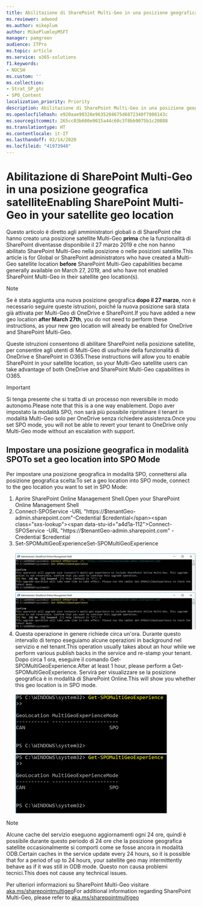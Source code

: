 ```yaml
---
title: Abilitazione di SharePoint Multi-Geo in una posizione geografica satellite
ms.reviewer: adwood
ms.author: mikeplum
author: MikePlumleyMSFT
manager: pamgreen
audience: ITPro
ms.topic: article
ms.service: o365-solutions
f1.keywords:
- NOCSH
ms.custom: ''
ms.collection:
- Strat_SP_gtc
- SPO_Content
localization_priority: Priority
description: Abilitazione di SharePoint Multi-Geo in una posizione geografica satellite.
ms.openlocfilehash: e920aae90326e9635204675d6872340f7808143c
ms.sourcegitcommit: 265cc03b600e9015a44c60c3f8bb9075b1c20888
ms.translationtype: HT
ms.contentlocale: it-IT
ms.lasthandoff: 02/14/2020
ms.locfileid: "41973948"
---
```

# <a name="enabling-sharepoint-multi-geo-in-your-satellite-geo-location"></a><span data-ttu-id="a4d1a-103">Abilitazione di SharePoint Multi-Geo in una posizione geografica satellite</span><span class="sxs-lookup"><span data-stu-id="a4d1a-103">Enabling SharePoint Multi-Geo in your satellite geo location</span></span>

<span data-ttu-id="a4d1a-104">Questo articolo è diretto agli amministratori globali o di SharePoint che hanno creato una posizione satellite Multi-Geo **prima** che la funzionalità di SharePoint diventasse disponibile il 27 marzo 2019 e che non hanno abilitato SharePoint Multi-Geo nella posizione o nelle posizioni satellite.</span><span class="sxs-lookup"><span data-stu-id="a4d1a-104">This article is for Global or SharePoint administrators who have created a Multi-Geo satellite location **before** SharePoint Multi-Geo capabilities became generally available on March 27, 2019, and who have not enabled SharePoint Multi-Geo in their satellite geo location(s).</span></span> 

>[!Note]
><span data-ttu-id="a4d1a-105">Se è stata aggiunta una nuova posizione geografica **dopo il 27 marzo**, non è necessario seguire queste istruzioni, poiché la nuova posizione sarà stata già attivata per Multi-Geo di OneDrive e SharePoint.</span><span class="sxs-lookup"><span data-stu-id="a4d1a-105">If you have added a new geo location **after March 27th**, you do not need to perform these instructions, as your new geo location will already be enabled for OneDrive and SharePoint Multi-Geo.</span></span>

<span data-ttu-id="a4d1a-106">Queste istruzioni consentono di abilitare SharePoint nella posizione satellite, per consentire agli utenti di Multi-Geo di usufruire della funzionalità di OneDrive e SharePoint in O365.</span><span class="sxs-lookup"><span data-stu-id="a4d1a-106">These instructions will allow you to enable SharePoint in your satellite location, so your Multi-Geo satellite users can take advantage of both OneDrive and SharePoint Multi-Geo capabilities in O365.</span></span> 

>[!IMPORTANT]
><span data-ttu-id="a4d1a-107">Si tenga presente che si tratta di un processo non reversibile in modo autonomo.</span><span class="sxs-lookup"><span data-stu-id="a4d1a-107">Please note that this is a one way enablement.</span></span> <span data-ttu-id="a4d1a-108">Dopo aver impostato la modalità SPO, non sarà più possibile ripristinare il tenant in modalità Multi-Geo solo per OneDrive senza richiedere assistenza.</span><span class="sxs-lookup"><span data-stu-id="a4d1a-108">Once you set SPO mode, you will not be able to revert your tenant to OneDrive only Multi-Geo mode without an escalation with support.</span></span> 

## <a name="to-set-a-geo-location-into-spo-mode"></a><span data-ttu-id="a4d1a-109">Impostare una posizione geografica in modalità SPO</span><span class="sxs-lookup"><span data-stu-id="a4d1a-109">To set a geo location into SPO Mode</span></span>

<span data-ttu-id="a4d1a-110">Per impostare una posizione geografica in modalità SPO, connettersi alla posizione geografica scelta:</span><span class="sxs-lookup"><span data-stu-id="a4d1a-110">To set a geo location into SPO mode, connect to the geo location you want to set in SPO Mode:</span></span>

1.  <span data-ttu-id="a4d1a-111">Aprire SharePoint Online Management Shell.</span><span class="sxs-lookup"><span data-stu-id="a4d1a-111">Open your SharePoint Online Management Shell</span></span> 
2.  <span data-ttu-id="a4d1a-112">Connect-SPOService -URL "https://$tenantGeo-admin.sharepoint.com"-Credential $credential</span><span class="sxs-lookup"><span data-stu-id="a4d1a-112">Connect-SPOService -URL "https://$tenantGeo-admin.sharepoint.com" -Credential $credential</span></span>
3.  <span data-ttu-id="a4d1a-113">Set-SPOMultiGeoExperience</span><span class="sxs-lookup"><span data-stu-id="a4d1a-113">Set-SPOMultiGeoExperience</span></span></br></br>
<span data-ttu-id="a4d1a-114">![Set-SPOMultiGeoExperience](media/Set-SPO-MultiGeo.jpg)</span><span class="sxs-lookup"><span data-stu-id="a4d1a-114">![Set-SPOMultiGeoExperience](media/Set-SPO-MultiGeo.jpg)</span></span>
4.  <span data-ttu-id="a4d1a-115">Questa operazione in genere richiede circa un'ora. Durante questo intervallo di tempo eseguiamo alcune operazioni in background nel servizio e nel tenant.</span><span class="sxs-lookup"><span data-stu-id="a4d1a-115">This operation usually takes about an hour while we perform various publish backs in the service and re-stamp your tenant.</span></span> <span data-ttu-id="a4d1a-116">Dopo circa 1 ora, eseguire il comando Get-SPOMultiGeoExperience.</span><span class="sxs-lookup"><span data-stu-id="a4d1a-116">After at least 1 hour, please perform a Get-SPOMultiGeoExperience.</span></span>  <span data-ttu-id="a4d1a-117">Servirà per visualizzare se la posizione geografica è in modalità di SharePoint Online.</span><span class="sxs-lookup"><span data-stu-id="a4d1a-117">This will show you whether this geo location is in SPO mode.</span></span></br></br>
<span data-ttu-id="a4d1a-118">![Set-SPOMultiGeoExperience](media/Get-SPO-MultiGeo.jpg)</span><span class="sxs-lookup"><span data-stu-id="a4d1a-118">![Set-SPOMultiGeoExperience](media/Get-SPO-MultiGeo.jpg)</span></span>

 
 
 
>[!Note]
><span data-ttu-id="a4d1a-119">Alcune cache del servizio eseguono aggiornamenti ogni 24 ore, quindi è possibile durante questo periodo di 24 ore che la posizione geografica satellite occasionalmente si comporti come se fosse ancora in modalità ODB.</span><span class="sxs-lookup"><span data-stu-id="a4d1a-119">Certain caches in the service update every 24 hours, so it is possible that for a period of up to 24 hours, your satellite geo may intermittently behave as if it was still in ODB mode.</span></span> <span data-ttu-id="a4d1a-120">Questo non causa problemi tecnici.</span><span class="sxs-lookup"><span data-stu-id="a4d1a-120">This does not cause any technical issues.</span></span> 
 
<span data-ttu-id="a4d1a-121">Per ulteriori informazioni su SharePoint Multi-Geo visitare [aka.ms/sharepointmultigeo](https://docs.microsoft.com/office365/enterprise/multi-geo-capabilities-in-onedrive-and-sharepoint-online-in-office-365)</span><span class="sxs-lookup"><span data-stu-id="a4d1a-121">For additional information regarding SharePoint Multi-Geo, please refer to [aka.ms/sharepointmultigeo](https://docs.microsoft.com/office365/enterprise/multi-geo-capabilities-in-onedrive-and-sharepoint-online-in-office-365)</span></span>


